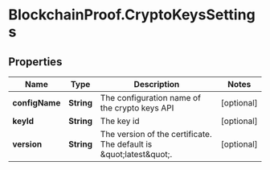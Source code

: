 # BlockchainProof.CryptoKeysSettings

## Properties
Name | Type | Description | Notes
------------ | ------------- | ------------- | -------------
**configName** | **String** | The configuration name of the crypto keys API | [optional] 
**keyId** | **String** | The key id | [optional] 
**version** | **String** | The version of the certificate. The default is \&quot;latest\&quot;. | [optional] 


